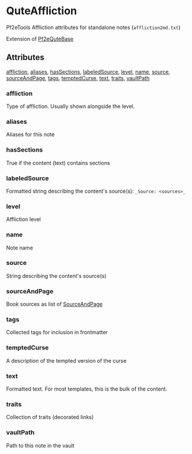 # QuteAffliction

Pf2eTools Affliction attributes for standalone notes (`affliction2md.txt`)

Extension of [Pf2eQuteBase](Pf2eQuteBase.md)

## Attributes

[affliction](#affliction), [aliases](#aliases), [hasSections](#hassections), [labeledSource](#labeledsource), [level](#level), [name](#name), [source](#source), [sourceAndPage](#sourceandpage), [tags](#tags), [temptedCurse](#temptedcurse), [text](#text), [traits](#traits), [vaultPath](#vaultpath)


### affliction

Type of affliction. Usually shown alongside the level.

### aliases

Aliases for this note

### hasSections

True if the content (text) contains sections

### labeledSource

Formatted string describing the content's source(s): `_Source: <sources>_`

### level

Affliction level

### name

Note name

### source

String describing the content's source(s)

### sourceAndPage

Book sources as list of [SourceAndPage](../SourceAndPage.md)

### tags

Collected tags for inclusion in frontmatter

### temptedCurse

A description of the tempted version of the curse

### text

Formatted text. For most templates, this is the bulk of the content.

### traits

Collection of traits (decorated links)

### vaultPath

Path to this note in the vault
